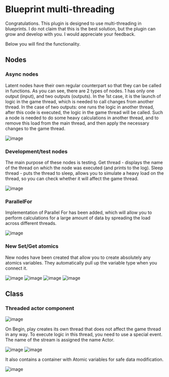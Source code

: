 # Blueprint multi-threading
Congratulations. This plugin is designed to use multi-threading in blueprints. I do not claim that this is the best solution, but the plugin can grow and develop with you. I would appreciate your feedback.

Below you will find the functionality.

## Nodes
### Async nodes

Latent nodes have their own regular counterpart so that they can be called in functions.
As you can see, there are 2 types of nodes. 1 has only one output (input), and two outputs (outputs). In the 1st case, it is the launch of logic in the game thread, which is needed to call changes from another thread. In the case of two outputs: one runs the logic in another thread, after this code is executed, the logic in the game thread will be called. Such a node is needed to do some heavy calculations in another thread, and to remove this load from the main thread, and then apply the necessary changes to the game thread.

![image](https://github.com/user-attachments/assets/51fea96c-4a70-4ff0-8b60-64edaafebce7)

### Development/test nodes

The main purpose of these nodes is testing. 
Get thread - displays the name of the thread on which the node was executed (and prints to the log).
Sleep thread - puts the thread to sleep, allows you to simulate a heavy load on the thread, so you can check whether it will affect the game thread.

![image](https://github.com/user-attachments/assets/f49ca58f-3e79-4a33-a969-2004384081cc)

### ParallelFor

Implementation of Parallel For has been added, which will allow you to perform calculations for a large amount of data by spreading the load across different threads.

![image](https://github.com/user-attachments/assets/ee7608c4-7caa-4260-96c1-cb93ca2a1309)

### New Set/Get atomics

New nodes have been created that allow you to create absolutely any atomics variables. They automatically pull up the variable type when you connect it.

![image](https://github.com/user-attachments/assets/7a4ebf05-2e90-45b4-82e4-3c9aa681c4f1)
![image](https://github.com/user-attachments/assets/c6099670-f3a4-418b-bb4e-6a236d063acc)
![image](https://github.com/user-attachments/assets/2c8463b5-8abb-41f3-af03-0c5d68d93912)
![image](https://github.com/user-attachments/assets/a7840a10-195a-4f4b-9c67-d568b254520a)

## Class
### Threaded actor component

![image](https://github.com/user-attachments/assets/55a604fb-072f-42ff-872f-9068113bc7de)

On Begin, play creates its own thread that does not affect the game thread in any way. To execute logic in this thread, you need to use a special event. The name of the stream is assigned the name Actor.

![image](https://github.com/user-attachments/assets/92a2c0ed-36e7-4e53-9ecb-ba252a023849)
![image](https://github.com/user-attachments/assets/ce67c40c-c3f9-49c5-946b-7dc771f0dd25)

It also contains a container with Atomic variables for safe data modification.

![image](https://github.com/user-attachments/assets/f5d49535-8e48-4847-aa7c-4435a35fbb85)
